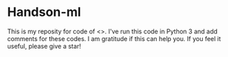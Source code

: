 # Handson-ml
This is my reposity for code of <<Hands on Machine Learning with Scikit-Learn and Tensorflow>>. I've run this code in Python 3 and add comments for these codes. I am gratitude if this can help you. If you feel it useful, please give a star!
